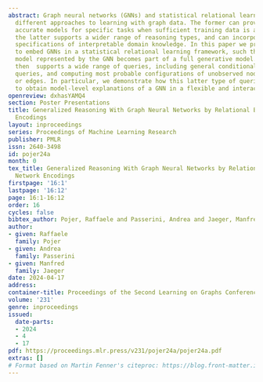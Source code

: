 ```yaml
---
abstract: Graph neural networks (GNNs) and statistical relational learning are two
  different approaches to learning with graph data. The former can provide highly
  accurate models for specific tasks when sufficient training data is available, whereas
  the latter supports a wider range of reasoning types, and can incorporate manual
  specifications of interpretable domain knowledge. In this paper we present a method
  to embed GNNs in a statistical relational learning framework, such that the predictive
  model represented by the GNN becomes part of a full generative model.  This model
  then  supports a wide range of queries, including general conditional probability
  queries, and computing most probable configurations of unobserved node attributes
  or edges. In particular, we demonstrate how this latter type of queries can be used
  to obtain model-level explanations of a GNN in a flexible and interactive manner.
openreview: dxhasYAMQ4
section: Poster Presentations
title: Generalized Reasoning With Graph Neural Networks by Relational Bayesian Network
  Encodings
layout: inproceedings
series: Proceedings of Machine Learning Research
publisher: PMLR
issn: 2640-3498
id: pojer24a
month: 0
tex_title: Generalized Reasoning With Graph Neural Networks by Relational Bayesian
  Network Encodings
firstpage: '16:1'
lastpage: '16:12'
page: 16:1-16:12
order: 16
cycles: false
bibtex_author: Pojer, Raffaele and Passerini, Andrea and Jaeger, Manfred
author:
- given: Raffaele
  family: Pojer
- given: Andrea
  family: Passerini
- given: Manfred
  family: Jaeger
date: 2024-04-17
address:
container-title: Proceedings of the Second Learning on Graphs Conference
volume: '231'
genre: inproceedings
issued:
  date-parts:
  - 2024
  - 4
  - 17
pdf: https://proceedings.mlr.press/v231/pojer24a/pojer24a.pdf
extras: []
# Format based on Martin Fenner's citeproc: https://blog.front-matter.io/posts/citeproc-yaml-for-bibliographies/
---
```

